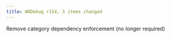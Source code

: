```yaml
---
title: WODebug r154, 3 items changed
---
```


Remove category dependency enforcement (no longer required)

